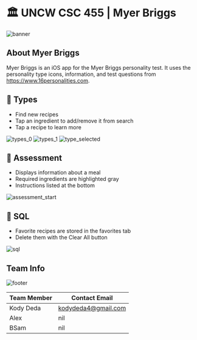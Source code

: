 # 🏛 UNCW CSC 455 | Myer Briggs

![banner](https://user-images.githubusercontent.com/45678211/116244070-916ee000-a735-11eb-9add-13a84b9bb87d.png)

## About Myer Briggs

Myer Briggs is an iOS app for the Myer Briggs personality test.  It uses the personality type icons, information, and test questions from <https://www.16personalities.com>.

## 🧩 Types

* Find new recipes
* Tap an ingredient to add/remove it from search
* Tap a recipe to learn more

![types_0](https://user-images.githubusercontent.com/45678211/116244086-96339400-a735-11eb-8e3c-a7d8f7256bcc.png)
![types_1](https://user-images.githubusercontent.com/45678211/116244089-96339400-a735-11eb-962d-ce4eb0496c1a.png)
![type_selected](https://user-images.githubusercontent.com/45678211/116244085-96339400-a735-11eb-9744-bc23ec2d4b6c.png)


## 📖 Assessment

* Displays information about a meal
* Required ingredients are highlighted gray
* Instructions listed at the bottom


![assessment_start](https://user-images.githubusercontent.com/45678211/116244081-959afd80-a735-11eb-8d6b-86422155ed93.png)

## 💾 SQL

* Favorite recipes are stored in the favorites tab
* Delete them with the Clear All button

![sql](https://user-images.githubusercontent.com/45678211/116244083-959afd80-a735-11eb-932d-a2ad67c5899d.png)

## Team Info

![footer](https://user-images.githubusercontent.com/45678211/116244064-8fa51c80-a735-11eb-9221-64d19659f088.png)


|Team Member    | Contact Email              |
| ------------- | ---------------------------|
|Kody Deda      | kodydeda4@gmail.com        |
|Alex   | nil |
|BSam | nil           |








